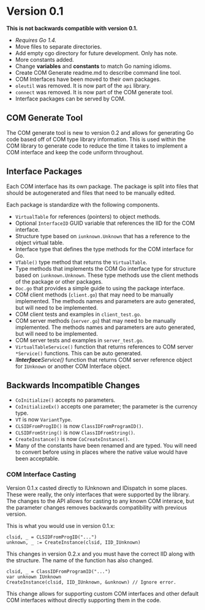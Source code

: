 # Version 0.1

**This is not backwards compatible with version 0.1.**

 * *Requires Go 1.4.*
 * Move files to separate directories.
 * Add empty cgo directory for future development. Only has note.
 * More constants added.
 * Change **variables** and **constants** to match Go naming idioms.
 * Create COM Generate readme.md to describe command line tool.
 * COM Interfaces have been moved to their own packages.
 * `oleutil` was removed. It is now part of the `api` library.
 * `connect` was removed. It is now part of the COM generate tool.
 * Interface packages can be served by COM.

## COM Generate Tool

The COM generate tool is new to version 0.2 and allows for generating Go code based off of COM type library information. This is used within the COM library to generate code to reduce the time it takes to implement a COM interface and keep the code uniform throughout.

## Interface Packages

Each COM interface has its own package. The package is split into files that should be autogenerated and files that need to be manually edited.

Each package is standardize with the following components.
 * `VirtualTable` for references (pointers) to object methods.
 * Optional `InterfaceID` GUID variable that references the IID for the COM interface.
 * Structure type based on `iunknown.Unknown` that has a reference to the object virtual table.
 * Interface type that defines the type methods for the COM interface for Go.
 * `VTable()` type method that returns the `VirtualTable`.
 * Type methods that implements the COM Go interface type for structure based on `iunknown.Unknown`. These type methods use the client methods of the package or other packages.
 * `Doc.go` that provides a simple guide to using the package interface.
 * COM client methods (`client.go`) that may need to be manually implemented. The methods names and parameters are auto generated, but will need to be implemented.
 * COM client tests and examples in `client_test.go`.
 * COM server methods (`server.go`) that may need to be manually implemented. The methods names and parameters are auto generated, but will need to be implemented.
 * COM server tests and examples in `server_test.go`.
 * `VirtualTableService()` function that returns references to COM server `*Service()` functions. This can be auto generated.
 * *I**Interface**Service()* function that returns COM server reference object for `IUnknown` or another COM Interface object.

## Backwards Incompatible Changes

 * `CoInitialize()` accepts no parameters.
 * `CoInitializeEx()` accepts one parameter; the parameter is the currency type.
 * `VT` is now `VariantType`.
 * `CLSIDFromProgID()` is now `ClassIDFromProgramID()`.
 * `CLSIDFromString()` is now `ClassIDFromString()`.
 * `CreateInstance()` is now `CoCreateInstance()`.
 * Many of the constants have been renamed and are typed. You will need to convert before using in places where the native value would have been acceptable.

### COM Interface Casting

Version 0.1.x casted directly to IUnknown and IDispatch in some places. These were really, the only interfaces that were supported by the library. The changes to the API allows for casting to any known COM interace, but the parameter changes removes backwards compatibility with previous version.

This is what you would use in version 0.1.x:

```golang
clsid, _ = CLSIDFromProgID("...")
unknown, _ := CreateInstance(clsid, IID_IUnknown)
```

This changes in version 0.2.x and you must have the correct IID along with the structure. The name of the function has also changed.

```golang
clsid, _ = ClassIDFromProgramID("...")
var unknown IUnknown
CreateInstance(clsid, IID_IUnknown, &unknown) // Ignore error.
```

This change allows for supporting custom COM interfaces and other default COM interfaces without directly supporting them in the code.
